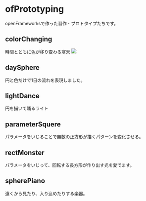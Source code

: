 # ofPrototyping
openFrameworksで作った習作・プロトタイプたちです。


## colorChanging
時間とともに色が移り変わる寒天
[![](https://img.youtube.com/vi/iuiBFPMbNlI/0.jpg)](https://www.youtube.com/watch?v=iuiBFPMbNlI)

## daySphere
円と色だけで1日の流れを表現しました。

## lightDance
円を描いて踊るライト

## parameterSquere
パラメータをいじることで無数の正方形が描くパターンを変化させる。

## rectMonster
パラメータをいじって、回転する長方形が作り出す光を愛でます。

## spherePiano
遠くから見たり、入り込めたりする楽器。
